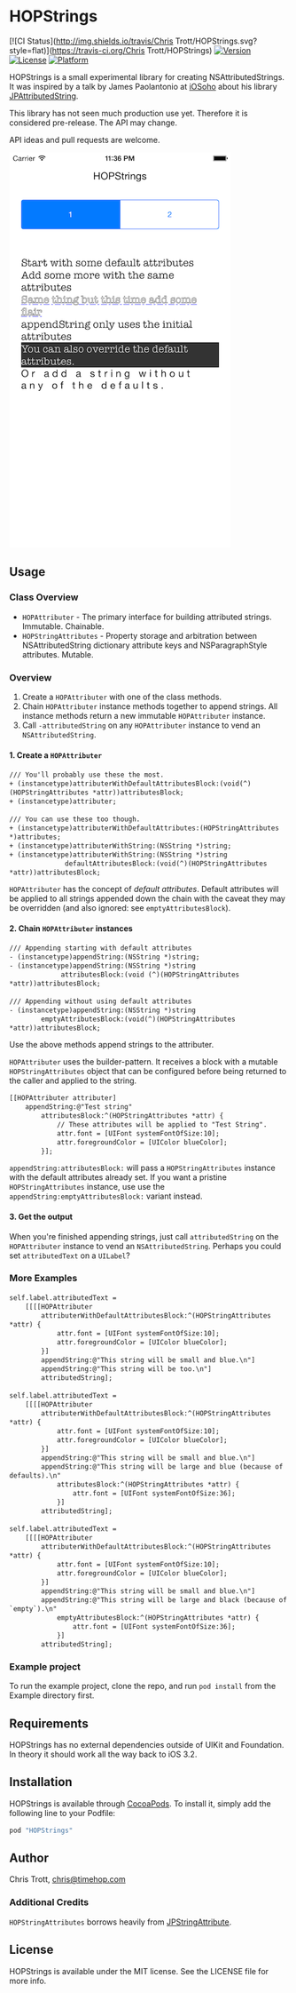 # HOPStrings

[![CI Status](http://img.shields.io/travis/Chris Trott/HOPStrings.svg?style=flat)](https://travis-ci.org/Chris Trott/HOPStrings)
[![Version](https://img.shields.io/cocoapods/v/HOPStrings.svg?style=flat)](http://cocoapods.org/pods/HOPStrings)
[![License](https://img.shields.io/cocoapods/l/HOPStrings.svg?style=flat)](http://cocoapods.org/pods/HOPStrings)
[![Platform](https://img.shields.io/cocoapods/p/HOPStrings.svg?style=flat)](http://cocoapods.org/pods/HOPStrings)

HOPStrings is a small experimental library for creating NSAttributedStrings. It was inspired by a talk by James Paolantonio at [iOSoho](http://www.meetup.com/iOSoho/events/220604299/) about his library [JPAttributedString](https://github.com/jPaolantonio/JPAttributedString).

This library has not seen much production use yet. Therefore it is considered pre-release. The API may change.

API ideas and pull requests are welcome.

![Screenshot](/Marketing/example_01.png)

## Usage

### Class Overview

* `HOPAttributer` - The primary interface for building attributed strings. Immutable. Chainable.
* `HOPStringAttributes` - Property storage and arbitration between NSAttributedString dictionary attribute keys and NSParagraphStyle attributes. Mutable.

### Overview

1. Create a `HOPAttributer` with one of the class methods.
2. Chain `HOPAttributer` instance methods together to append strings. All instance methods return a new immutable `HOPAttributer` instance.
3. Call `-attributedString` on any `HOPAttributer` instance to vend an `NSAttributedString`.

#### 1. Create a `HOPAttributer`

```objc
/// You'll probably use these the most.
+ (instancetype)attributerWithDefaultAttributesBlock:(void(^)(HOPStringAttributes *attr))attributesBlock;
+ (instancetype)attributer;

/// You can use these too though.
+ (instancetype)attributerWithDefaultAttributes:(HOPStringAttributes *)attributes;
+ (instancetype)attributerWithString:(NSString *)string;
+ (instancetype)attributerWithString:(NSString *)string 
              defaultAttributesBlock:(void(^)(HOPStringAttributes *attr))attributesBlock;
```

`HOPAttributer` has the concept of *default attributes*. Default attributes will be applied to all strings appended down the chain with the caveat they may be overridden (and also ignored: see `emptyAttributesBlock`).

#### 2. Chain `HOPAttributer` instances

```objc
/// Appending starting with default attributes
- (instancetype)appendString:(NSString *)string;
- (instancetype)appendString:(NSString *)string 
             attributesBlock:(void (^)(HOPStringAttributes *attr))attributesBlock;

/// Appending without using default attributes
- (instancetype)appendString:(NSString *)string 
        emptyAttributesBlock:(void(^)(HOPStringAttributes *attr))attributesBlock;
```

Use the above methods append strings to the attributer.

`HOPAttributer` uses the builder-pattern. It receives a block with a mutable `HOPStringAttributes` object that can be configured before being returned to the caller and applied to the string.

```objc
[[HOPAttributer attributer]
    appendString:@"Test string"
        attributesBlock:^(HOPStringAttributes *attr) {
            // These attributes will be applied to "Test String".
            attr.font = [UIFont systemFontOfSize:10];
            attr.foregroundColor = [UIColor blueColor];
        }];
```

`appendString:attributesBlock:` will pass a `HOPStringAttributes` instance with the default attributes already set. If you want a pristine `HOPStringAttributes` instance, use use the `appendString:emptyAttributesBlock:` variant instead.

#### 3. Get the output

When you're finished appending strings, just call `attributedString` on the `HOPAttributer` instance to vend an `NSAttributedString`. Perhaps you could set `attributedText` on a `UILabel`?

### More Examples

```objc
self.label.attributedText =
    [[[[HOPAttributer
        attributerWithDefaultAttributesBlock:^(HOPStringAttributes *attr) {
            attr.font = [UIFont systemFontOfSize:10];
            attr.foregroundColor = [UIColor blueColor];
        }]
        appendString:@"This string will be small and blue.\n"]
        appendString:@"This string will be too.\n"]
        attributedString];

self.label.attributedText =
    [[[[HOPAttributer
        attributerWithDefaultAttributesBlock:^(HOPStringAttributes *attr) {
            attr.font = [UIFont systemFontOfSize:10];
            attr.foregroundColor = [UIColor blueColor];
        }]
        appendString:@"This string will be small and blue.\n"]
        appendString:@"This string will be large and blue (because of defaults).\n"
            attributesBlock:^(HOPStringAttributes *attr) {
                attr.font = [UIFont systemFontOfSize:36];
            }]
        attributedString];

self.label.attributedText =
    [[[[HOPAttributer
        attributerWithDefaultAttributesBlock:^(HOPStringAttributes *attr) {
            attr.font = [UIFont systemFontOfSize:10];
            attr.foregroundColor = [UIColor blueColor];
        }]
        appendString:@"This string will be small and blue.\n"]
        appendString:@"This string will be large and black (because of `empty`).\n"
            emptyAttributesBlock:^(HOPStringAttributes *attr) {
                attr.font = [UIFont systemFontOfSize:36];
            }]
        attributedString];
```

### Example project

To run the example project, clone the repo, and run `pod install` from the Example directory first.

## Requirements

HOPStrings has no external dependencies outside of UIKit and Foundation. In theory it should work all the way back to iOS 3.2.

## Installation

HOPStrings is available through [CocoaPods](http://cocoapods.org). To install
it, simply add the following line to your Podfile:

```ruby
pod "HOPStrings"
```

## Author

Chris Trott, chris@timehop.com

### Additional Credits

`HOPStringAttributes` borrows heavily from [JPStringAttribute](https://github.com/jPaolantonio/JPAttributedString/blob/master/Pod/Classes/JPStringAttribute.h).

## License

HOPStrings is available under the MIT license. See the LICENSE file for more info.

